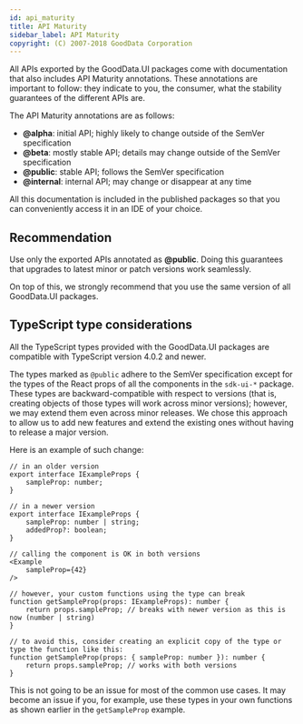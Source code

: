 ```yaml
---
id: api_maturity
title: API Maturity
sidebar_label: API Maturity
copyright: (C) 2007-2018 GoodData Corporation
---
```


All APIs exported by the GoodData.UI packages come with documentation that also includes API Maturity annotations. These
annotations are important to follow: they indicate to you, the consumer, what the stability guarantees of the different
APIs are.

The API Maturity annotations are as follows:

-  **@alpha**: initial API; highly likely to change outside of the SemVer specification
-  **@beta**: mostly stable API; details may change outside of the SemVer specification
-  **@public**: stable API; follows the SemVer specification
-  **@internal**: internal API; may change or disappear at any time

All this documentation is included in the published packages so that you can conveniently access it in an IDE of your choice.

## Recommendation

Use only the exported APIs annotated as **@public**. Doing this guarantees that upgrades to latest minor
or patch versions work seamlessly.

On top of this, we strongly recommend that you use the same version of all GoodData.UI packages.

## TypeScript type considerations

All the TypeScript types provided with the GoodData.UI packages are compatible with TypeScript version 4.0.2 and newer.

The types marked as `@public` adhere to the SemVer specification except for the types of the React props of all the components
in the `sdk-ui-*` package. These types are backward-compatible with respect to versions (that is, creating objects of those types will work across minor versions); however, we may extend them even across minor releases. We chose this approach to allow us to add new features and extend the existing ones without having to release a major version.

Here is an example of such change:

```tsx
// in an older version
export interface IExampleProps {
    sampleProp: number;
}

// in a newer version
export interface IExampleProps {
    sampleProp: number | string;
    addedProp?: boolean;
}

// calling the component is OK in both versions
<Example
    sampleProp={42}
/>

// however, your custom functions using the type can break
function getSampleProp(props: IExampleProps): number {
    return props.sampleProp; // breaks with newer version as this is now (number | string)
}

// to avoid this, consider creating an explicit copy of the type or type the function like this:
function getSampleProp(props: { sampleProp: number }): number {
    return props.sampleProp; // works with both versions
}

```

This is not going to be an issue for most of the common use cases. It may become an issue if you, for example, use these types in your own functions as shown earlier in the `getSampleProp` example.
